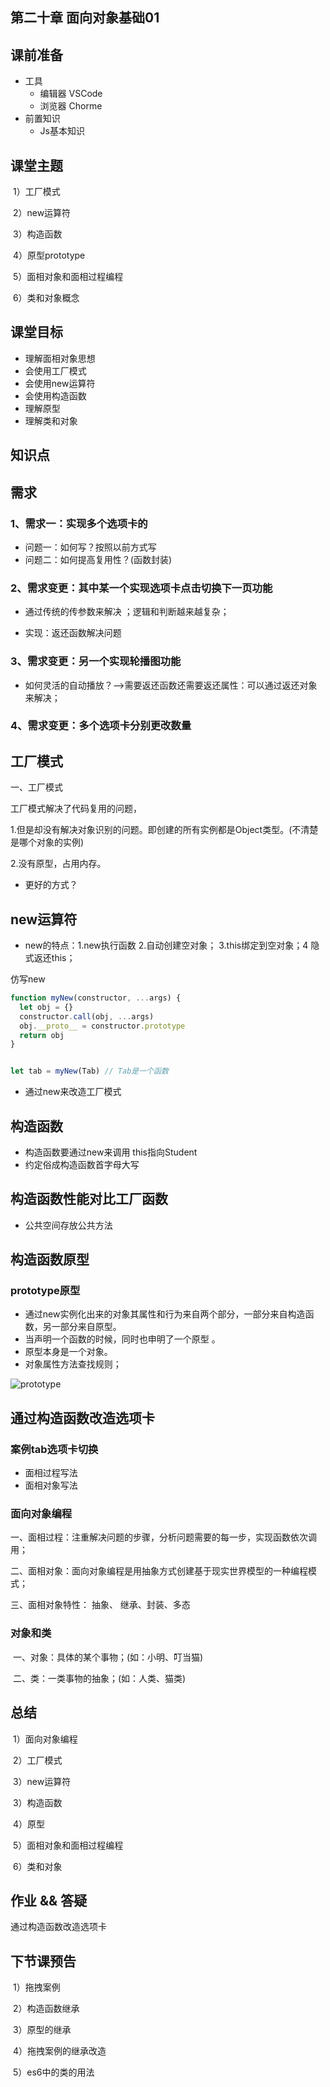 ##	第二十章 面向对象基础01



## 课前准备

- 工具
  - 编辑器 VSCode
  - 浏览器 Chorme
- 前置知识
  - Js基本知识

## 课堂主题

​	1）工厂模式

​	2）new运算符

​	3）构造函数

​	4）原型prototype

​	5）面相对象和面相过程编程

​	6）类和对象概念

## 课堂目标

- 理解面相对象思想
- 会使用工厂模式
- 会使用new运算符
- 会使用构造函数
- 理解原型
- 理解类和对象



## 知识点

## 需求

### 1、需求一：实现多个选项卡的

- 问题一：如何写？按照以前方式写
- 问题二：如何提高复用性？(函数封装)

### 2、需求变更：其中某一个实现选项卡点击切换下一页功能

- 通过传统的传参数来解决 ；逻辑和判断越来越复杂；

- 实现：返还函数解决问题

###  3、需求变更：另一个实现轮播图功能

- 如何灵活的自动播放？—>需要返还函数还需要返还属性：可以通过返还对象来解决；

### 4、需求变更：多个选项卡分别更改数量

## 工厂模式

一、工厂模式

工厂模式解决了代码复用的问题，

1.但是却没有解决对象识别的问题。即创建的所有实例都是Object类型。(不清楚是哪个对象的实例)

2.没有原型，占用内存。

- 更好的方式？

## new运算符

- new的特点：1.new执行函数 2.自动创建空对象； 3.this绑定到空对象；4 隐式返还this；

仿写new

```javascript
function myNew(constructor, ...args) {
  let obj = {}
  constructor.call(obj, ...args)
  obj.__proto__ = constructor.prototype
  return obj
}


let tab = myNew(Tab) // Tab是一个函数

```

+ 通过new来改造工厂模式





## 构造函数

- 构造函数要通过new来调用 this指向Student
- 约定俗成构造函数首字母大写



## 构造函数性能对比工厂函数

- 公共空间存放公共方法

## 构造函数原型

### prototype原型

- 通过new实例化出来的对象其属性和行为来自两个部分，一部分来自构造函数，另一部分来自原型。
- 当声明一个函数的时候，同时也申明了一个原型 。
- 原型本身是一个对象。
- 对象属性方法查找规则；

![prototype](/Users/henry/Desktop/My_Pro/知识收集/前端/js/20190928面向对象01/prototype.png)





## 通过构造函数改造选项卡

### 案例tab选项卡切换

- 面相过程写法
- 面相对象写法



### 面向对象编程

 一、面相过程：注重解决问题的步骤，分析问题需要的每一步，实现函数依次调用；

 二、面相对象：面向对象编程是用抽象方式创建基于现实世界模型的一种编程模式；

三、面相对象特性： 抽象、 继承、封装、多态

### 对象和类

​	一、对象：具体的某个事物；(如：小明、叮当猫)

​	二、类：一类事物的抽象；(如：人类、猫类)

## 总结

​    1）面向对象编程

​	2）工厂模式

​	3）new运算符

​	3）构造函数

​	4）原型

​	5）面相对象和面相过程编程

​	6）类和对象



## 作业 && 答疑

通过构造函数改造选项卡

## 下节课预告

​	1）拖拽案例

​	2）构造函数继承

​	3）原型的继承

​	4）拖拽案例的继承改造

​	5）es6中的类的用法





